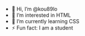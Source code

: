 - 👋 Hi, I’m @kou89lo
- 👀 I’m interested in HTML
- 🌱 I’m currently learning CSS
- ⚡ Fun fact: I am a student 

<!---
kou89lo/kou89lo is a ✨ special ✨ repository because its `README.md` (this file) appears on your GitHub profile.
You can click the Preview link to take a look at your changes.
--->
